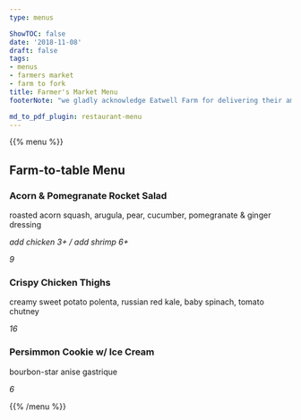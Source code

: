 ```yaml
---
type: menus

ShowTOC: false
date: '2018-11-08'
draft: false
tags:
- menus
- farmers market
- farm to fork
title: Farmer's Market Menu
footerNote: "we gladly acknowledge Eatwell Farm for delivering their amazing CSA share box to our door and inspiring our menu"

md_to_pdf_plugin: restaurant-menu  
---
```


{{% menu %}}

## Farm\-to\-table Menu

### Acorn & Pomegranate Rocket Salad

roasted acorn squash, arugula, pear, cucumber,
pomegranate & ginger dressing

*add chicken 3+ / add shrimp 6+*

*9*

### Crispy Chicken Thighs

creamy sweet potato polenta, russian red kale,
baby spinach, tomato chutney

*16*

### Persimmon Cookie w/ Ice Cream

bourbon\-star anise gastrique

*6*

{{% /menu %}}
